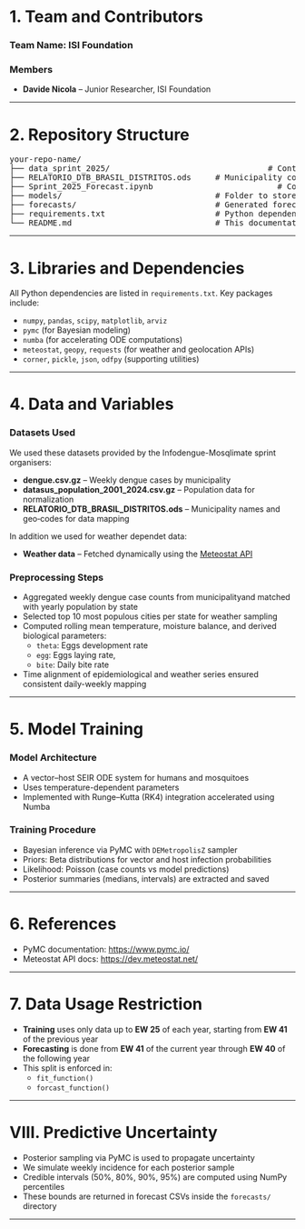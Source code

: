 # 1. Team and Contributors  
### Team Name: ISI Foundation

### Members  
* **Davide Nicola** – Junior Researcher, ISI Foundation 

---

# 2. Repository Structure  
<pre>
your-repo-name/                            
├── data_sprint_2025/                                 # Contains surveillance and population CSV files (e.g., dengue.csv.gz, datasus_population_2001_2024.csv.gz)
├── RELATORIO_DTB_BRASIL_DISTRITOS.ods     # Municipality codes lookup for geolocation
├── Sprint_2025_Forecast.ipynb                          # Core script: data preprocessing, ODE model, Bayesian training, forecasting, submission
├── models/                                # Folder to store saved posterior results, metadata, and training data
├── forecasts/                             # Generated forecast CSVs per state
├── requirements.txt                       # Python dependencies list
└── README.md                              # This documentation file
</pre>

---

# 3. Libraries and Dependencies  
All Python dependencies are listed in `requirements.txt`. Key packages include:

- `numpy`, `pandas`, `scipy`, `matplotlib`, `arviz`  
- `pymc` (for Bayesian modeling)  
- `numba` (for accelerating ODE computations)  
- `meteostat`, `geopy`, `requests` (for weather and geolocation APIs)  
- `corner`, `pickle`, `json`, `odfpy` (supporting utilities)  

---

# 4. Data and Variables  

### Datasets Used  
We used these datasets provided by the Infodengue-Mosqlimate sprint organisers:
- **dengue.csv.gz** – Weekly dengue cases by municipality  
- **datasus_population_2001_2024.csv.gz** – Population data for normalization  
- **RELATORIO_DTB_BRASIL_DISTRITOS.ods** – Municipality names and geo‑codes for data mapping

In addition we used for weather dependet data:  
- **Weather data** – Fetched dynamically using the [Meteostat API](https://dev.meteostat.net/)

### Preprocessing Steps  
- Aggregated weekly dengue case counts from municipalityand matched with yearly population by state  
- Selected top 10 most populous cities per state for weather sampling  
- Computed rolling mean temperature, moisture balance, and derived biological parameters:
  - `theta`: Eggs development rate
  - `egg`: Eggs laying rate,
  - `bite`: Daily bite rate
- Time alignment of epidemiological and weather series ensured consistent daily-weekly mapping  

---

# 5. Model Training  

### Model Architecture  
- A vector–host SEIR ODE system for humans and mosquitoes  
- Uses temperature-dependent parameters  
- Implemented with Runge–Kutta (RK4) integration accelerated using Numba  

### Training Procedure  
- Bayesian inference via PyMC with `DEMetropolisZ` sampler  
- Priors: Beta distributions for vector and host infection probabilities  
- Likelihood: Poisson (case counts vs model predictions)  
- Posterior summaries (medians, intervals) are extracted and saved  

---

# 6. References  

- PyMC documentation: https://www.pymc.io/  
- Meteostat API docs: https://dev.meteostat.net/  

---

# 7. Data Usage Restriction  

- **Training** uses only data up to **EW 25** of each year, starting from **EW 41** of the previous year
- **Forecasting** is done from **EW 41** of the current year through **EW 40** of the following year
- This split is enforced in:
  - `fit_function()`
  - `forcast_function()`

---

# VIII. Predictive Uncertainty  

- Posterior sampling via PyMC is used to propagate uncertainty  
- We simulate weekly incidence for each posterior sample  
- Credible intervals (50%, 80%, 90%, 95%) are computed using NumPy percentiles  
- These bounds are returned in forecast CSVs inside the `forecasts/` directory  

---

